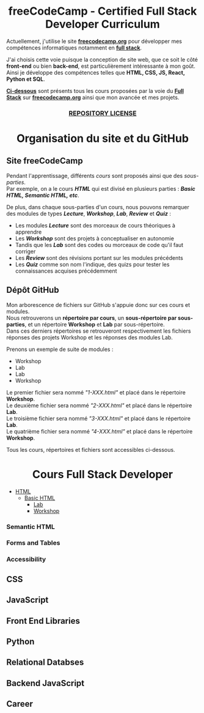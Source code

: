 <h1 align="center">freeCodeCamp - Certified Full Stack Developer Curriculum</h1>

Actuellement, j'utilise le site **[freecodecamp.org](https://www.freecodecamp.org/)** pour développer mes compétences informatiques notamment en **[full stack](https://www.freecodecamp.org/learn/full-stack-developer/)**.

J'ai choisis cette voie puisque la conception de site web, que ce soit le côté **front-end** ou bien **back-end**, est particulièrement intéressante à mon goût. Ainsi je développe des compétences telles que **HTML, CSS, JS, React, Python et SQL**.

**[Ci-dessous](https://github.com/Alexandre-JAMROZ/freeCodeCamp-full-stack-developer/edit/main/README.md#cours-full-stack-developer)** sont présents tous les cours proposées par la voie du **[Full Stack](https://www.freecodecamp.org/learn/full-stack-developer/)** sur **[freecodecamp.org](https://www.freecodecamp.org/)** ainsi que mon avancée et mes projets.

<h3 align="center"><a href="https://github.com/Alexandre-JAMROZ/freeCodeCamp-full-stack-developer/blob/main/LICENSE">REPOSITORY LICENSE</a></h3>

<h1 align="center">Organisation du site et du GitHub</h1>

## Site freeCodeCamp
Pendant l'apprentissage, différents *cours* sont proposés ainsi que des *sous-parties*.  
Par exemple, on a le cours ***HTML*** qui est divisé en plusieurs parties : ***Basic HTML, Semantic HTML, etc***.

De plus, dans chaque sous-parties d'un cours, nous pouvons remarquer des modules de types ***Lecture***, ***Workshop***, ***Lab***, ***Review*** et ***Quiz*** :
- Les modules ***Lecture*** sont des morceaux de cours théoriques à apprendre
- Les ***Workshop*** sont des projets à conceptualiser en autonomie
- Tandis que les ***Lab*** sont des codes ou morceaux de code qu'il faut corriger
- Les ***Review*** sont des révisions portant sur les modules précédents
- Les ***Quiz*** comme son nom l'indique, des quizs pour tester les connaissances acquises précédemment

## Dépôt GitHub
Mon arborescence de fichiers sur GitHub s'appuie donc sur ces cours et modules.  
Nous retrouverons un **répertoire par cours**, un **sous-répertoire par sous-parties**, et un répertoire **Workshop** et **Lab** par sous-répertoire.  
Dans ces derniers répertoires se retrouveront respectivement les fichiers réponses des projets Workshop et les réponses des modules Lab.

Prenons un exemple de suite de modules :
- Workshop
- Lab
- Lab
- Workshop

Le premier fichier sera nommé *"1-XXX.html"* et placé dans le répertoire **Workshop**.  
Le deuxième fichier sera nommé *"2-XXX.html"* et placé dans le répertoire **Lab**.  
Le troisième fichier sera nommé *"3-XXX.html"* et placé dans le répertoire **Lab**.  
Le quatrième fichier sera nommé *"4-XXX.html"* et placé dans le répertoire **Workshop**.  

Tous les cours, répertoires et fichiers sont accessibles ci-dessous.

<h1 align="center">Cours Full Stack Developer</h1>

- [HTML](HTML/BasicHTML)
  - [Basic HTML](HTML/BasicHTML)
    - [Lab](HTML/BasicHTML/Lab)
    - [Workshop](HTML/BasicHTML/Workshop)


### Semantic HTML

### Forms and Tables

### Accessibility

## CSS



## JavaScript



## Front End Libraries



## Python



## Relational Databses



## Backend JavaScript



## Career


